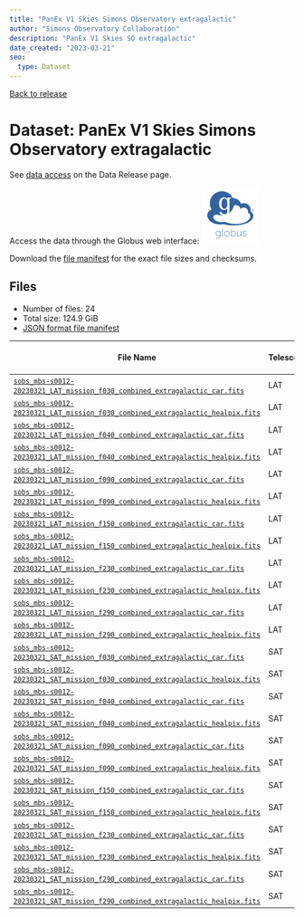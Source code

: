 ```yaml
---
title: "PanEx V1 Skies Simons Observatory extragalactic"
author: "Simons Observatory Collaboration"
description: "PanEx V1 Skies SO extragalactic"
date_created: "2023-03-21"
seo:
  type: Dataset
---
```


[Back to release](./panexv1-so.html#datasets)

# Dataset: PanEx V1 Skies Simons Observatory extragalactic

See [data access](./panexv1-so.html#data-access) on the Data Release page.

Access the data through the Globus web interface: [![Download via Globus](images/globus-logo.png)](https://app.globus.org/file-manager?origin_id=53b2a147-ae9d-4bbf-9d18-3b46d133d4bb&origin_path=%2Fmbs-s0012-20230321%2Fextragalactic%2F)

Download the [file manifest](https://g-0a470a.6b7bd8.0ec8.data.globus.org/mbs-s0012-20230321/extragalactic/manifest.json) for the exact file sizes and checksums.

## Files

- Number of files: 24
- Total size: 124.9 GiB
- [JSON format file manifest](https://g-0a470a.6b7bd8.0ec8.data.globus.org/mbs-s0012-20230321/extragalactic/manifest.json)

|                                                                                                                  File Name                                                                                                                  | Telescope | Frequency Band (GHz) | Pixelization |   Size    |
| ------------------------------------------------------------------------------------------------------------------------------------------------------------------------------------------------------------------------------------------- | --------- | -------------------: | ------------ | --------- |
| [`sobs_mbs-s0012-20230321_LAT_mission_f030_combined_extragalactic_car.fits`](https://g-456d30.0ed28.75bc.data.globus.org/mbs-s0012-20230321/extragalactic/sobs_mbs-s0012-20230321_LAT_mission_f030_combined_extragalactic_car.fits)         | LAT       |                   30 | car          | 1.3 GiB   |
| [`sobs_mbs-s0012-20230321_LAT_mission_f030_combined_extragalactic_healpix.fits`](https://g-456d30.0ed28.75bc.data.globus.org/mbs-s0012-20230321/extragalactic/sobs_mbs-s0012-20230321_LAT_mission_f030_combined_extragalactic_healpix.fits) | LAT       |                   30 | healpix      | 576.0 MiB |
| [`sobs_mbs-s0012-20230321_LAT_mission_f040_combined_extragalactic_car.fits`](https://g-456d30.0ed28.75bc.data.globus.org/mbs-s0012-20230321/extragalactic/sobs_mbs-s0012-20230321_LAT_mission_f040_combined_extragalactic_car.fits)         | LAT       |                   40 | car          | 1.3 GiB   |
| [`sobs_mbs-s0012-20230321_LAT_mission_f040_combined_extragalactic_healpix.fits`](https://g-456d30.0ed28.75bc.data.globus.org/mbs-s0012-20230321/extragalactic/sobs_mbs-s0012-20230321_LAT_mission_f040_combined_extragalactic_healpix.fits) | LAT       |                   40 | healpix      | 576.0 MiB |
| [`sobs_mbs-s0012-20230321_LAT_mission_f090_combined_extragalactic_car.fits`](https://g-456d30.0ed28.75bc.data.globus.org/mbs-s0012-20230321/extragalactic/sobs_mbs-s0012-20230321_LAT_mission_f090_combined_extragalactic_car.fits)         | LAT       |                   90 | car          | 20.9 GiB  |
| [`sobs_mbs-s0012-20230321_LAT_mission_f090_combined_extragalactic_healpix.fits`](https://g-456d30.0ed28.75bc.data.globus.org/mbs-s0012-20230321/extragalactic/sobs_mbs-s0012-20230321_LAT_mission_f090_combined_extragalactic_healpix.fits) | LAT       |                   90 | healpix      | 9.0 GiB   |
| [`sobs_mbs-s0012-20230321_LAT_mission_f150_combined_extragalactic_car.fits`](https://g-456d30.0ed28.75bc.data.globus.org/mbs-s0012-20230321/extragalactic/sobs_mbs-s0012-20230321_LAT_mission_f150_combined_extragalactic_car.fits)         | LAT       |                  150 | car          | 20.9 GiB  |
| [`sobs_mbs-s0012-20230321_LAT_mission_f150_combined_extragalactic_healpix.fits`](https://g-456d30.0ed28.75bc.data.globus.org/mbs-s0012-20230321/extragalactic/sobs_mbs-s0012-20230321_LAT_mission_f150_combined_extragalactic_healpix.fits) | LAT       |                  150 | healpix      | 9.0 GiB   |
| [`sobs_mbs-s0012-20230321_LAT_mission_f230_combined_extragalactic_car.fits`](https://g-456d30.0ed28.75bc.data.globus.org/mbs-s0012-20230321/extragalactic/sobs_mbs-s0012-20230321_LAT_mission_f230_combined_extragalactic_car.fits)         | LAT       |                  230 | car          | 20.9 GiB  |
| [`sobs_mbs-s0012-20230321_LAT_mission_f230_combined_extragalactic_healpix.fits`](https://g-456d30.0ed28.75bc.data.globus.org/mbs-s0012-20230321/extragalactic/sobs_mbs-s0012-20230321_LAT_mission_f230_combined_extragalactic_healpix.fits) | LAT       |                  230 | healpix      | 9.0 GiB   |
| [`sobs_mbs-s0012-20230321_LAT_mission_f290_combined_extragalactic_car.fits`](https://g-456d30.0ed28.75bc.data.globus.org/mbs-s0012-20230321/extragalactic/sobs_mbs-s0012-20230321_LAT_mission_f290_combined_extragalactic_car.fits)         | LAT       |                  290 | car          | 20.9 GiB  |
| [`sobs_mbs-s0012-20230321_LAT_mission_f290_combined_extragalactic_healpix.fits`](https://g-456d30.0ed28.75bc.data.globus.org/mbs-s0012-20230321/extragalactic/sobs_mbs-s0012-20230321_LAT_mission_f290_combined_extragalactic_healpix.fits) | LAT       |                  290 | healpix      | 9.0 GiB   |
| [`sobs_mbs-s0012-20230321_SAT_mission_f030_combined_extragalactic_car.fits`](https://g-456d30.0ed28.75bc.data.globus.org/mbs-s0012-20230321/extragalactic/sobs_mbs-s0012-20230321_SAT_mission_f030_combined_extragalactic_car.fits)         | SAT       |                   30 | car          | 37.1 MiB  |
| [`sobs_mbs-s0012-20230321_SAT_mission_f030_combined_extragalactic_healpix.fits`](https://g-456d30.0ed28.75bc.data.globus.org/mbs-s0012-20230321/extragalactic/sobs_mbs-s0012-20230321_SAT_mission_f030_combined_extragalactic_healpix.fits) | SAT       |                   30 | healpix      | 2.3 MiB   |
| [`sobs_mbs-s0012-20230321_SAT_mission_f040_combined_extragalactic_car.fits`](https://g-456d30.0ed28.75bc.data.globus.org/mbs-s0012-20230321/extragalactic/sobs_mbs-s0012-20230321_SAT_mission_f040_combined_extragalactic_car.fits)         | SAT       |                   40 | car          | 37.1 MiB  |
| [`sobs_mbs-s0012-20230321_SAT_mission_f040_combined_extragalactic_healpix.fits`](https://g-456d30.0ed28.75bc.data.globus.org/mbs-s0012-20230321/extragalactic/sobs_mbs-s0012-20230321_SAT_mission_f040_combined_extragalactic_healpix.fits) | SAT       |                   40 | healpix      | 2.3 MiB   |
| [`sobs_mbs-s0012-20230321_SAT_mission_f090_combined_extragalactic_car.fits`](https://g-456d30.0ed28.75bc.data.globus.org/mbs-s0012-20230321/extragalactic/sobs_mbs-s0012-20230321_SAT_mission_f090_combined_extragalactic_car.fits)         | SAT       |                   90 | car          | 333.7 MiB |
| [`sobs_mbs-s0012-20230321_SAT_mission_f090_combined_extragalactic_healpix.fits`](https://g-456d30.0ed28.75bc.data.globus.org/mbs-s0012-20230321/extragalactic/sobs_mbs-s0012-20230321_SAT_mission_f090_combined_extragalactic_healpix.fits) | SAT       |                   90 | healpix      | 36.0 MiB  |
| [`sobs_mbs-s0012-20230321_SAT_mission_f150_combined_extragalactic_car.fits`](https://g-456d30.0ed28.75bc.data.globus.org/mbs-s0012-20230321/extragalactic/sobs_mbs-s0012-20230321_SAT_mission_f150_combined_extragalactic_car.fits)         | SAT       |                  150 | car          | 333.7 MiB |
| [`sobs_mbs-s0012-20230321_SAT_mission_f150_combined_extragalactic_healpix.fits`](https://g-456d30.0ed28.75bc.data.globus.org/mbs-s0012-20230321/extragalactic/sobs_mbs-s0012-20230321_SAT_mission_f150_combined_extragalactic_healpix.fits) | SAT       |                  150 | healpix      | 36.0 MiB  |
| [`sobs_mbs-s0012-20230321_SAT_mission_f230_combined_extragalactic_car.fits`](https://g-456d30.0ed28.75bc.data.globus.org/mbs-s0012-20230321/extragalactic/sobs_mbs-s0012-20230321_SAT_mission_f230_combined_extragalactic_car.fits)         | SAT       |                  230 | car          | 333.7 MiB |
| [`sobs_mbs-s0012-20230321_SAT_mission_f230_combined_extragalactic_healpix.fits`](https://g-456d30.0ed28.75bc.data.globus.org/mbs-s0012-20230321/extragalactic/sobs_mbs-s0012-20230321_SAT_mission_f230_combined_extragalactic_healpix.fits) | SAT       |                  230 | healpix      | 144.0 MiB |
| [`sobs_mbs-s0012-20230321_SAT_mission_f290_combined_extragalactic_car.fits`](https://g-456d30.0ed28.75bc.data.globus.org/mbs-s0012-20230321/extragalactic/sobs_mbs-s0012-20230321_SAT_mission_f290_combined_extragalactic_car.fits)         | SAT       |                  290 | car          | 333.7 MiB |
| [`sobs_mbs-s0012-20230321_SAT_mission_f290_combined_extragalactic_healpix.fits`](https://g-456d30.0ed28.75bc.data.globus.org/mbs-s0012-20230321/extragalactic/sobs_mbs-s0012-20230321_SAT_mission_f290_combined_extragalactic_healpix.fits) | SAT       |                  290 | healpix      | 144.0 MiB |
